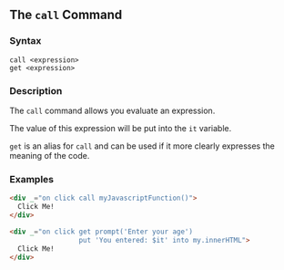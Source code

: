 
## The `call` Command

### Syntax

```ebnf
call <expression>
get <expression>
```

### Description

The `call` command allows you evaluate an expression.  

The value of this expression will be put into the `it` variable.

`get` is an alias for `call` and can be used if it more clearly expresses the meaning of the code.

### Examples

```html
<div _="on click call myJavascriptFunction()">
  Click Me!
</div>

<div _="on click get prompt('Enter your age')
                 put 'You entered: $it' into my.innerHTML">
  Click Me!
</div>
```
